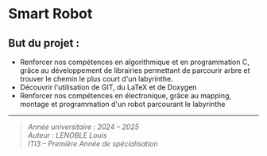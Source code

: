 # Smart Robot

## But du projet :

- Renforcer nos compétences en algorithmique et en programmation C, grâce au développement de librairies permettant de parcourir arbre et trouver le chemin le plus court d'un labyrinthe.
- Découvrir l'utilisation de GIT, du LaTeX et de Doxygen
- Renforcer nos compétences en électronique, grâce au mapping, montage et programmation d'un robot parcourant le labyrinthe 

---

> *Année universitaire : 2024 – 2025*  
> *Auteur : LENOBLE Louis*  
> *ITI3 – Première Année de spécialisation*

